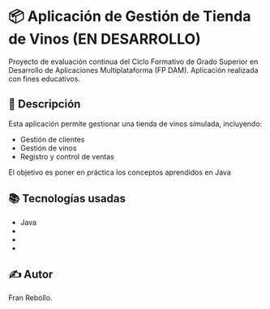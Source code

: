 # 📦 Aplicación de Gestión de Tienda de Vinos (EN DESARROLLO)

Proyecto de evaluación continua del Ciclo Formativo de Grado Superior en Desarrollo de Aplicaciones Multiplataforma (FP DAM). Aplicación realizada con fines educativos.

## 🍷 Descripción

Esta aplicación permite gestionar una tienda de vinos simulada, incluyendo:

- Gestión de clientes
- Gestión de vinos
- Registro y control de ventas

El objetivo es poner en práctica los conceptos aprendidos en Java

## 📚 Tecnologías usadas

- Java
- 
-
-
## ✍️ Autor
Fran Rebollo.
